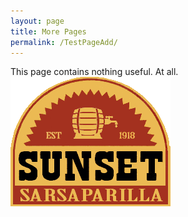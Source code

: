 ```yaml
---
layout: page
title: More Pages
permalink: /TestPageAdd/
---
```


This page contains nothing useful.
At all.
![Sunset Sars](images/Sunset_Sarsaparilla_Logo.png)
